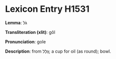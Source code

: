 # Lexicon Entry H1531

**Lemma**: גֹּל

**Transliteration (xlit)**: gôl

**Pronunciation**: gole

**Description**:
from גָּלַל; a cup for oil (as round); bowl.

